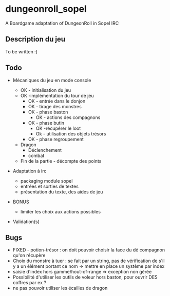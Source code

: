 # dungeonroll_sopel
A Boardgame adaptation of DungeonRoll in Sopel IRC

## Description du jeu

To be written :)

## Todo

  * Mécaniques du jeu en mode console
    * OK - initialisation du jeu
    * OK -implémentation du tour de jeu
      *  OK - entrée dans le donjon
        * OK - tirage des monstres
      * OK - phase baston
        * OK - actions des compagnons 
      * OK - phase butin
        * OK -récupérer le loot
        * Ok - utilisation des objets trésors
      * OK - phase regroupement
    * Dragon
      * Déclenchement
      * combat
    * Fin de la partie - décompte des points
    
  
  * Adaptation à irc
    * packaging module sopel
    * entrées et sorties de textes
    * présentation du texte, des aides de jeu 


  * BONUS
    * limiter les choix aux actions possibles
    
  * Validation(s)
    


## Bugs

  * FIXED - potion-trésor : on doit pouvoir choisir la face du dé compagnon qu'on récupère
  * Choix du monstre à tuer : se fait par un string, pas de vérification de s'il y a un élément portant ce nom => mettre en place un système par index
  * saisie d'index hors gamme/hout-of-range => exception non gérée
  * Possibilité d'utiliser les outils de voleur hors baston, pour ouvrir DES coffres par ex ?
  * ne pas pouvoir utiliser les écailles de dragon

